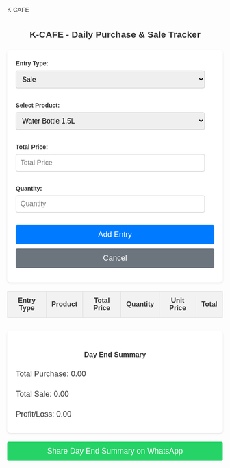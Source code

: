 K-CAFE 
<!DOCTYPE html>
<html lang="en">
<head>
  <meta charset="UTF-8">
  <meta name="viewport" content="width=device-width, initial-scale=1.0">
  <title>K-CAFE Daily Report</title>
  <style>
    body {
      font-family: Arial, sans-serif;
      direction: ltr;
      background-image: url('https://i.postimg.cc/gjGgkCY3/Brown-Coffee-Shop-Logo.png');
      background-size: cover;
      background-repeat: no-repeat;
      background-attachment: fixed;
      background-position: center;
      padding: 20px;
      line-height: 1.6;
      color: #333;
    }
    h2 {
      text-align: center;
      color: #333;
      margin-bottom: 10px; /* Adjusted margin */
      text-shadow: 1px 1px 2px rgba(255,255,255,0.7);
    }
    #reportDate {
        text-align: center;
        font-size: 1.1em;
        color: #555;
        margin-bottom: 20px;
    }
    form {
      background: rgba(255, 255, 255, 0.9);
      padding: 20px;
      border-radius: 8px;
      box-shadow: 0 2px 4px rgba(0,0,0,0.1);
      margin-bottom: 20px;
    }
    label {
      display: block;
      margin-bottom: 5px;
      font-weight: bold;
    }
    select, input[type="number"] {
      padding: 10px;
      margin-bottom: 15px;
      font-size: 16px;
      width: calc(100% - 22px);
      border: 1px solid #ccc;
      border-radius: 4px;
      box-sizing: border-box;
    }
    button.btn {
      display: block;
      width: 100%;
      padding: 12px;
      margin-top: 10px; /* Added margin to separate buttons */
      font-size: 18px;
      border: none;
      border-radius: 4px;
      cursor: pointer;
      transition: background-color 0.3s ease;
    }
    button.btn-primary {
        background-color: #007BFF;
        color: white;
    }
    button.btn-primary:hover {
        background-color: #0056b3;
    }
    button.btn-secondary {
        background-color: #6c757d; /* Grey color for cancel */
        color: white;
    }
     button.btn-secondary:hover {
        background-color: #5a6268;
    }

    table {
      width: 100%;
      margin-top: 20px;
      border-collapse: collapse;
      background: rgba(255, 255, 255, 0.9);
      box-shadow: 0 2px 4px rgba(0,0,0,0.1);
      border-radius: 8px;
      overflow: hidden;
    }
    th, td {
      padding: 12px;
      text-align: center;
      border: 1px solid #ddd;
    }
    th {
      background-color: #f2f2f2;
      font-weight: bold;
      color: #333;
    }
    tr:nth-child(even) {
      background-color: #f9f9f9;
    }
    tr:hover {
      background-color: #e9e9e9;
    }
    /* Style for the day end report section */
    #dayEndReport {
      margin-top: 30px;
      padding: 20px;
      background: rgba(255, 255, 255, 0.9);
      border-radius: 8px;
      box-shadow: 0 2px 4px rgba(0,0,0,0.1);
    }
    #dayEndReport h3 {
      text-align: center;
      color: #333;
      margin-bottom: 15px;
    }
    #dayEndReport p {
      font-size: 18px;
      margin-bottom: 10px;
    }
    #dayEndReport .profit {
      color: green;
      font-weight: bold;
    }
    #dayEndReport .loss {
      color: red;
      font-weight: bold;
    }
    /* Style for the share button */
    #shareBtn {
        margin-top: 20px;
        background-color: #25D366; /* WhatsApp green */
        color: white;
    }
    #shareBtn:hover {
        background-color: #1DA851;
    }
    #shareInstructions {
        margin-top: 15px;
        padding: 15px;
        background: rgba(255, 255, 255, 0.9);
        border-radius: 8px;
        box-shadow: 0 2px 4px rgba(0,0,0,0.1);
        display: none; /* Hidden by default */
    }
  </style>
</head>
<body>

<h2>K-CAFE - Daily Purchase & Sale Tracker</h2>
<div id="reportDate"></div> <form id="entryForm">
  <label for="entryType">Entry Type:</label>
  <select id="entryType">
    <option value="Sale">Sale</option>
    <option value="Purchase">Purchase</option>
  </select>

  <label for="product">Select Product:</label>
  <select id="product">
    <option value="Water Bottle 1.5L">Water Bottle 1.5L</option>
    <option value="Water Bottle 500ml">Water Bottle 500ml</option>
    <option value="Cold Drinks">Cold Drinks</option>
    <option value="Tea">Tea</option>
    <option value="Fries">Fries</option>
    <option value="Chips">Chips</option>
    <option value="Other">Other</option>
    <option value="Can">Can</option> </select>

  <label for="price">Total Price:</label>
  <input type="number" id="price" placeholder="Total Price" min="0">

  <label for="quantity">Quantity:</label>
  <input type="number" id="quantity" placeholder="Quantity" min="1">

  <button class="btn btn-primary" type="button" onclick="addEntry()">Add Entry</button>
  <button class="btn btn-secondary" type="button" onclick="cancelEntry()">Cancel</button> </form>

<table id="dataTable">
  <thead>
    <tr>
      <th>Entry Type</th>
      <th>Product</th>
      <th>Total Price</th>
      <th>Quantity</th>
      <th>Unit Price</th>
      <th>Total</th>
    </tr>
  </thead>
  <tbody>
    </tbody>
</table>

<div id="dayEndReport">
  <h3>Day End Summary</h3>
  <p>Total Purchase: <span id="totalPurchaseDisplay">0.00</span></p>
  <p>Total Sale: <span id="totalSaleDisplay">0.00</span></p>
  <p>Profit/Loss: <span id="profitLossDisplay">0.00</span></p>
</div>

<button class="btn" id="shareBtn" onclick="shareViaWhatsApp()">Share Day End Summary on WhatsApp</button>

<div id="shareInstructions">
    <h4>رپورٹ شیئر کرنے کے طریقے:</h4>
    <p>1. **WhatsApp پر سمری بھیجیں:** اوپر والے بٹن پر کلک کریں، یہ WhatsApp کھولے گا جس میں دن کی سمری کا متن پہلے سے لکھا ہوگا۔</p>
    <p>2. **مکمل رپورٹ PDF میں محفوظ کریں:** اس صفحے پر Right-click (یا موبائل پر مینیو) کر کے 'Print' کا آپشن منتخب کریں۔ Printer کے طور پر 'Save as PDF' منتخب کریں اور فائل کو محفوظ کریں۔ پھر اسے WhatsApp پر دستی طور پر شیئر کریں۔</p>
</div>


<script>
  // Global variables to store total purchase and sale
  let grandTotalPurchase = 0;
  let grandTotalSale = 0;

  // Function to display the current date
  function displayCurrentDate() {
      const today = new Date();
      const options = { year: 'numeric', month: 'long', day: 'numeric' };
      const formattedDate = today.toLocaleDateString('en-US', options); // Format as "May 7, 2025"
      document.getElementById('reportDate').textContent = `Date: ${formattedDate}`;
  }


  function addEntry() {
    // Get values from the form inputs
    const entryType = document.getElementById('entryType').value;
    const product = document.getElementById('product').value;
    const price = parseFloat(document.getElementById('price').value);
    const quantity = parseInt(document.getElementById('quantity').value);

    // Validate inputs
    if (!entryType || !product || isNaN(price) || isNaN(quantity) || price < 0 || quantity <= 0) {
      console.log('Please fill in all fields with valid numbers.');
      // In a real application, you would display a message on the page
      return;
    }

    // Calculate total for the current entry
    const total = price; // Total price is what the user enters now

    // Calculate unit price
    const unitPrice = price / quantity;

    // Add to grand totals based on entry type
    if (entryType === 'Purchase') {
      grandTotalPurchase += total;
    } else if (entryType === 'Sale') {
      grandTotalSale += total;
    }

    // Get the table body
    const tableBody = document.querySelector('#dataTable tbody');

    // Create a new table row
    const newRow = tableBody.insertRow();

    // Create and populate the table cells
    const entryTypeCell = newRow.insertCell();
    entryTypeCell.textContent = entryType;

    const productCell = newRow.insertCell();
    productCell.textContent = product;

    const priceCell = newRow.insertCell();
    priceCell.textContent = price.toFixed(2); // Display total price entered

    const quantityCell = newRow.insertCell();
    quantityCell.textContent = quantity;

    const unitPriceCell = newRow.insertCell(); // Cell for Unit Price
    unitPriceCell.textContent = unitPrice.toFixed(2); // Display calculated unit price

    const totalCell = newRow.insertCell();
    totalCell.textContent = total.toFixed(2); // Display total price entered again (or could be removed if Unit Price is sufficient)

    // Update the day end report display
    updateDayEndReportDisplay();

    // Clear the form inputs after adding entry
    clearForm();
  }

  // Function to clear the form inputs
  function clearForm() {
    document.getElementById('price').value = '';
    document.getElementById('quantity').value = '';
    document.getElementById('product').selectedIndex = 0;
    document.getElementById('entryType').selectedIndex = 0; // Reset entry type to Sale
  }

  // Function to handle cancel button click
  function cancelEntry() {
      clearForm(); // Simply clear the form inputs
  }

  // Function to update the day end report display
  function updateDayEndReportDisplay() {
    const totalPurchaseDisplay = document.getElementById('totalPurchaseDisplay');
    const totalSaleDisplay = document.getElementById('totalSaleDisplay');
    const profitLossDisplay = document.getElementById('profitLossDisplay');

    // Calculate profit/loss
    const profitLoss = grandTotalSale - grandTotalPurchase;

    // Update the display elements
    totalPurchaseDisplay.textContent = grandTotalPurchase.toFixed(2);
    totalSaleDisplay.textContent = grandTotalSale.toFixed(2);

    // Update profit/loss display and apply styling
    profitLossDisplay.textContent = profitLoss.toFixed(2);
    profitLossDisplay.classList.remove('profit', 'loss'); // Remove previous classes
    if (profitLoss > 0) {
      profitLossDisplay.classList.add('profit');
    } else if (profitLoss < 0) {
      profitLossDisplay.classList.add('loss');
    }
  }

  // Function to share day end summary via WhatsApp
  function shareViaWhatsApp() {
      const reportDate = document.getElementById('reportDate').textContent; // Get the date
      const totalPurchase = document.getElementById('totalPurchaseDisplay').textContent;
      const totalSale = document.getElementById('totalSaleDisplay').textContent;
      const profitLoss = document.getElementById('profitLossDisplay').textContent;

      const message = `*K-CAFE Day End Report*\n${reportDate}\n\nTotal Purchase: ${totalPurchase}\nTotal Sale: ${totalSale}\nProfit/Loss: ${profitLoss}`;

      // Replace 03442128439 with the actual number if needed, including country code without '+'
      const phoneNumber = '923442128439'; // Assuming Pakistan's country code +92

      // Construct the WhatsApp URL
      const whatsappUrl = `https://wa.me/${phoneNumber}?text=${encodeURIComponent(message)}`;

      // Open WhatsApp in a new tab/window
      window.open(whatsappUrl, '_blank');

      // Hide instructions after attempting to share
      document.getElementById('shareInstructions').style.display = 'none';
  }


  // Initialize the day end report display and date on page load
  document.addEventListener('DOMContentLoaded', () => {
      displayCurrentDate();
      updateDayEndReportDisplay();
  });

</script>

</body>
</html>

